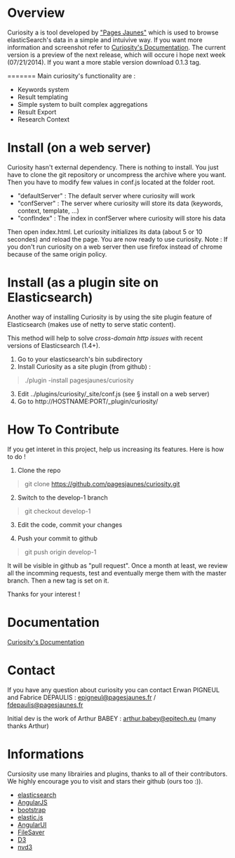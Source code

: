 Overview 
========

Curiosity a is tool developed by ["Pages Jaunes"](http://www.pagesjaunes.fr/) which is used to browse elasticSearch's data in a simple and intuivive way.
If you want more information and screenshot refer to [Curiosity's Documentation](http://pagesjaunes.github.io/curiosity/).
The current version is a preview of the next release, which will occure i hope next week (07/21/2014). If you want a more stable version download 0.1.3 tag.

=======
Main curiosity's functionality are : 

* Keywords system
* Result templating 
* Simple system to built complex aggregations
* Result Export
* Research Context

Install (on a web server)
===========

Curiosity hasn't external dependency. There is nothing to install. You just have to clone the git repository or uncompress the archive where you want. 
Then you have to modify few values in conf.js located at the folder root.

* "defaultServer" : The default server where curiosity will work
* "confServer" : The server where curiosity will store its data (keywords, context, template, ...)
* "confIndex" : The index in confServer where curiosity will store his data

Then open index.html. Let curiosity initializes its data (about 5 or 10 secondes) and reload the page. You are now ready to use curiosity. 
Note : If you don't run curiosity on a web server then use firefox instead of chrome because of the same origin policy.


Install (as a plugin site on Elasticsearch)
=================

Another way of installing Curiosity is by using the site plugin feature of Elasticsearch (makes use of netty to serve static content).

This method will help to solve _cross-domain http issues_ with recent versions of Elasticsearch (1.4+).

1. Go to your elasticsearch's bin subdirectory
2. Install Curiosity as a site plugin (from github) :
> ./plugin -install pagesjaunes/curiosity
3. Edit ../plugins/curiosity/\_site/conf.js (see § install on a web server)
4. Go to http://HOSTNAME:PORT/_plugin/curiosity/

How To Contribute
=================
If you get interet in this project, help us increasing its features. Here is how to do !

1. Clone the repo
> git clone https://github.com/pagesjaunes/curiosity.git

2. Switch to the develop-1 branch
> git checkout develop-1

3. Edit the code, commit your changes

4. Push your commit to github
> git push origin develop-1

It will be visible in github as "pull request". Once a month at least, we review all the incomming requests, test and eventually merge them with the master branch. Then a new tag is set on it.

Thanks for your interest !

Documentation
=============

[Curiosity's Documentation](http://pagesjaunes.github.io/curiosity/)

Contact
=======

If you have any question about curiosity you can contact Erwan PIGNEUL and Fabrice DEPAULIS : epigneul@pagesjaunes.fr / fdepaulis@pagesjaunes.fr

Initial dev is the work of Arthur BABEY : 	arthur.babey@epitech.eu (many thanks Arthur)

# Informations

Cursiosity use many librairies and plugins, thanks to all of their contributors. We highly encourage you to visit and stars their github (ours too :)).

* [elasticsearch](https://github.com/elasticsearch/elasticsearch)
* [AngularJS](https://github.com/angular/angular.js)
* [bootstrap](https://github.com/twbs/bootstrap)
* [elastic.js](https://github.com/fullscale/elastic.js)
* [AngularUI](http://angular-ui.github.io/)
* [FileSaver](https://github.com/eligrey/FileSaver.js/)
* [D3](https://github.com/mbostock/d3)
* [nvd3](https://github.com/novus/nvd3)

